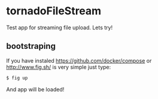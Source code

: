 # tornadoFileStream
Test app for streaming file upload. Lets try!
## bootstraping
If you have instaled https://github.com/docker/compose or http://www.fig.sh/ is very simple just type:
```bash
$ fig up
```
And app will be loaded!
